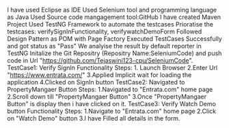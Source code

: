 I have used Eclipse as IDE 
Used Selenium tool and programming language as Java
Used Source code mangagement tool:GitHub
I have created Maven Project
Used TestNG Framework to automate the testcases
Prioratise the testcases: verifySignInFunctionality,  verifywatchDemoForm
Followed Design Pattern as POM with Page Factory
Executed TestCases Successfully and got status as "Pass"
We analyise the result by default reporter in TestNG
Initalize the Git Repositry (Repositry Name:SeleniumCode) and push code in Url "https://github.com/Tejaswini123-cpu/SeleniumCode".
TestCase1: Verify SignIn Functionality
Steps: 1. Launch Browser 2.Enter Url "https://www.entrata.com/" 3.Applied Implicit wait for loading the application 4.Clicked on SignIn button 
TestCase2: Navigated to PropertyMangaer Button
Steps: 1.Navigated to "Entrata.com" home page 2.Scroll down till "PropertyMangaer Button" 3.Once "PropertyMangaer Button" is display then i have clicked on it. 
TestCase3: Verify Watch Demo button Functionality
Steps: 1.Navigate to "Entrata.com" home page 2.Click on "Watch Demo" button 3.I have Filled all details in the form.
